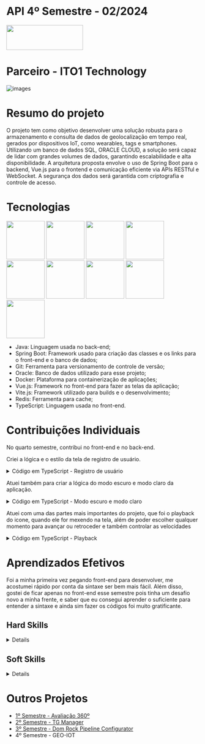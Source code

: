 # API 4º Semestre - 02/2024

<a href="https://github.com/manolito-fatec/geo-iot-2024-1">
  <img src="https://img.shields.io/badge/GitHub-181717?style=for-the-badge&logo=github&logoColor=white"  width="200" height="65" />
</a>

# Parceiro - ITO1 Technology
![images](https://github.com/user-attachments/assets/c2b2827f-883a-4889-98d8-6e74f3db2456)

# Resumo do projeto
O projeto tem como objetivo desenvolver uma solução robusta para o armazenamento e consulta de dados de geolocalização em tempo real, gerados por dispositivos IoT, como wearables, tags e smartphones. Utilizando um banco de dados SQL, ORACLE CLOUD, a solução será capaz de lidar com grandes volumes de dados, garantindo escalabilidade e alta disponibilidade. A arquitetura proposta envolve o uso de Spring Boot para o backend, Vue.js para o frontend e comunicação eficiente via APIs RESTful e WebSocket. A segurança dos dados será garantida com criptografia e controle de acesso.

# Tecnologias
<img src="https://cdn.jsdelivr.net/gh/devicons/devicon@latest/icons/java/java-original.svg" width="100" height="100"/> <img src="https://cdn.jsdelivr.net/gh/devicons/devicon@latest/icons/spring/spring-original.svg" width="100" height="100" /> <img src="https://cdn.jsdelivr.net/gh/devicons/devicon@latest/icons/git/git-original.svg" width="100" height="100" /> <img src="https://cdn.jsdelivr.net/gh/devicons/devicon@latest/icons/oracle/oracle-original.svg" width="100" height="100" /> <img src="https://cdn.jsdelivr.net/gh/devicons/devicon@latest/icons/docker/docker-original.svg" width="100" height="100" /> <img src="https://cdn.jsdelivr.net/gh/devicons/devicon@latest/icons/vuejs/vuejs-original.svg" width="100" height="100" /> <img src="https://cdn.jsdelivr.net/gh/devicons/devicon@latest/icons/vitejs/vitejs-original.svg" width="100" height="100" /> <img src="https://cdn.jsdelivr.net/gh/devicons/devicon@latest/icons/redis/redis-original.svg" width="100" height="100" /> <img src="https://cdn.jsdelivr.net/gh/devicons/devicon@latest/icons/typescript/typescript-original.svg" width="100" height="100" />

- Java: Linguagem usada no back-end;
- Spring Boot: Framework usado para criação das classes e os links para o front-end e o banco de dados;
- Git: Ferramenta para versionamento de controle de versão;
- Oracle: Banco de dados utilizado para esse projeto;
- Docker: Plataforma para containerização de aplicações;
- Vue.js: Framework no front-end para fazer as telas da aplicação;
- Vite.js: Framework utilizado para builds e o desenvolvimento;
- Redis: Ferramenta para cache;
- TypeScript: Linguagem usada no front-end.

# Contribuições Individuais
No quarto semestre, contribui no front-end e no back-end.

Criei a lógica e o estilo da tela de registro de usuário.

<details>
  <summary> Código em TypeScript - Registro de usuário </summary>
    
```typescript
<script setup>
import router from '@/router'
import {ref} from 'vue';
import Logo from "@/assets/Logo.png";
import {useToast} from "vue-toastification";
import {darkModeClick} from '@/components/stores/StoreDarkModeGetClick.js';
import {registerUser, verifyIfHaveTwoEmails} from "@/services/apiService.ts";

const toast = useToast();
const email = ref("");
const password = ref("");
const confirmPassword = ref("")
const option = ref("");
const errorEmail = ref(false);
const errorPassword = ref(false);
const errorConfirmPassword = ref(false);
const errorOption = ref(false);
const store = darkModeClick();

const returnHome = () => {
  router.push("/home");
}

async function submitUser() {
  const response = await verifyIfHaveTwoEmails(email.value);

  errorEmail.value = false;
  errorPassword.value = false;
  errorConfirmPassword.value = false;
  errorOption.value = false;

  if (!email.value) {
    errorEmail.value = true;
  }
  if (!password.value) {
    errorPassword.value = true;
  }
  if (!confirmPassword.value) {
    errorConfirmPassword.value = true;
  }
  if (!option.value) {
    errorOption.value = true;
  } else if (!(email.value.match("@"))) {
    toast.error("Coloque um e-mail válido!")
  } else if (password.value != confirmPassword.value) {
    toast.error("As senhas não conferem.");
  } else if (response.emailExist) {
    toast.error("O usuário já está cadastrado.");
  } else {
    await registerUser(email.value,
        password.value,
        option.value
    )
    toast.success("Usuário Cadastrado!");

    email.value = "";
    password.value = "";
    confirmPassword.value = "";
    option.value = "";
  }
}
  
```
</details> 

Atuei também para criar a lógica do modo escuro e modo claro da aplicação.

<details>
  <summary> Código em TypeScript - Modo escuro e modo claro </summary>
  
Estilo:
```typescript
<template>  
  <div class="dark-white-mode">
    <input type="checkbox" id="toggle" @click="$emit('toggleDarkLightMode')"/>
    <label for="toggle" class="toggle-label">
      <i class="fas fa-moon moon"></i>
      <i class="fas fa-sun sun"></i>
    </label>
  </div>
</template>

<style scoped>

input[type="checkbox"] {
  display: none;
}

.toggle-label {
  cursor: pointer;
  display: flex;
  position: relative;
  justify-content: center;
  align-items: center; 
  width: 35px;
  height: 35px;
}

.sun, .moon {
  text-align: center;
  position: absolute;
  font-size: 35px;
  transition: 0.3s;
}

.sun {
  opacity: 0;
  color: white;
}

.moon {
  opacity: 1;
  color: black;
}

input[type="checkbox"]:checked + .toggle-label .sun {
  opacity: 1;
}

input[type="checkbox"]:checked + .toggle-label .moon {
  opacity: 0;
}

</style>
```

Lógica:
```typescript
let darkOrWhiteMap: string;
const baseLayer = ref<BaseLayer>();
const mapMode = ref(false);

function toggleTheme() {
  mapMode.value = !mapMode.value;

  if (mapMode.value) {
    darkOrWhiteMap = 'streets-v2-dark';
  } else {
    darkOrWhiteMap = 'streets-v2';
  }

  baseLayer.value?.setSource(
    new XYZ({
      url: `https://api.maptiler.com/maps/${darkOrWhiteMap}/{z}/{x}/{y}.png?key=eR9oB64MlktZG90QwIJ7`
    })
  );
}
```

</details>

Atuei com uma das partes mais importantes do projeto, que foi o playback do icone, quando ele for mexendo na tela, além de poder escolher qualquer momento para avançar ou retroceder e também controlar as velocidades

<details>
  <summary>Código em TypeScript - Playback </summary>
  
```javascript

import 'ol/ol.css';
import { getClick } from '@/components/stores/StoreGetClick.js' 
import DropdownSpeed from '@/components/filter/DropdownSpeed.vue';
import ButtonStartPause from '@/components/ButtonStartPause.vue';
import { ref, defineProps, watch } from 'vue';
import Feature from 'ol/Feature';
import { LineString } from 'ol/geom';
import ButtonBackward from '@/components/ButtonBackward.vue';
import ButtonForward from '@/components/ButtonForward.vue';
import ButtonRestart from '@/components/ButtonRestart.vue';
import { Icon, Style } from 'ol/style';
import IconPositionMap from '../assets/IconPositionMap.png';
import Coordinate from 'ol/coordinate';
import { onMounted } from 'vue';

const store = getClick();
const animating = ref(false);
const startTime = ref(0);
let angulo = 0;

const elapsedTime = ref(0);
const duration = ref(30000);
const selectedValue = ref('1x');

const props = defineProps<{
  rota: LineString,
  iconMap: Feature,
  allCoordinatesAnimation: Coordinate[],
  anguloInicial: number,
}>();

function watchChanges(newValue) {
  const playbackControl = document.getElementById('control-movement');
  const buttonStartPause = document.getElementById('button-start-pause');

  if (newValue) {
    playbackControl.style.width = '59.78%';
    buttonStartPause.style.left = '550px';
    playbackControl.style.left = '520px';
  } else {
    playbackControl.style.width = '92.6%';
    buttonStartPause.style.left = '145px';
    playbackControl.style.left = '100px';
  }
}

watch(
  () => store.onClickFilters,
  (newValue) => {
    watchChanges(newValue);
  }
);

function getRotationIcon() {
  const coordinates = props.rota.getCoordinates();
  const progress = Math.min(elapsedTime.value / duration.value, 1);

  let currentIndex = 0;
  let accumulatedDistance = 0;

  for (let i = 0; i < coordinates.length - 1; i++) {

    const coord1 = coordinates[i];
    const coord2 = coordinates[i + 1];

    const dist = Math.sqrt(Math.pow(coord2[0] - coord1[0], 2) + Math.pow(coord2[1] - coord1[1], 2));
    accumulatedDistance += dist;

    if (accumulatedDistance >= props.rota.getLength() * progress) {
      currentIndex = i;
      break;
    }
  }

  const currentCoord = coordinates[currentIndex];
  const nextCoord = coordinates[Math.min(currentIndex + 1, coordinates.length - 1)];

  const deltaLon = nextCoord[0] - currentCoord[0];
  const deltaLat = nextCoord[1] - currentCoord[1];

  angulo = Math.atan2(deltaLat, deltaLon) * -1;
}

function handleChangeColorRange() {
  if (!animating.value) {
    animating.value = false;
    startTime.value = new Date().getTime() - elapsedTime.value;

    const rangeInput = document.getElementById('speed');
    const percentage = ((elapsedTime.value / duration.value) * 100) + 0.1;
    
    rangeInput.style.setProperty('--elapsedTime', `${percentage}%`);
    
    const progress = Math.min(elapsedTime.value / duration.value, 1); 
    const coord = props.rota.getCoordinateAt(progress);
    props.iconMap.getGeometry().setCoordinates(coord);

  } else {
    
    animating.value = false;
    startTime.value = new Date().getTime() - elapsedTime.value;

    const rangeInput = document.getElementById('speed');
    const percentage = ((elapsedTime.value / duration.value) * 100) + 0.1;
    
    rangeInput.style.setProperty('--elapsedTime', `${percentage}%`);
    
    const progress = Math.min(elapsedTime.value / duration.value, 1); 
    const coord = props.rota.getCoordinateAt(progress);
    props.iconMap.getGeometry().setCoordinates(coord);

    continueAnimation();
  }
}

function changeColorRange() {
  const rangeInput = document.getElementById('speed');
  const percentage = ((elapsedTime.value / duration.value) * 100) + 0.1;
  rangeInput.style.setProperty('--elapsedTime', `${percentage}%`);
} 

function continueAnimation() {
  if (!animating.value) {
    initiateAnimation();
  } 
}

function typeVelocity() {
  if (selectedValue.value === "0.5x") {
    if (!animating.value) {
      adjustVelocity(0.5);
    } else {
      pauseAnimation();
      adjustVelocity(0.5);
      continueAnimation();
    }
  } else if (selectedValue.value === "1x") {
    if (!animating.value) {
      adjustVelocity(1);
    } else {
      pauseAnimation();
      adjustVelocity(1);
      continueAnimation();
    }
  } else {
    if (!animating.value) {
      adjustVelocity(2);
    } else {
      pauseAnimation();
      adjustVelocity(2);
      continueAnimation();
    }
  }
}

function adjustVelocity(duracao) {
  if (!animating.value) {
    const progress = elapsedTime.value / duration.value;
    duration.value = 30000 / duracao;
    elapsedTime.value = progress * duration.value;
  } else {
    pauseAnimation();
    const progress = elapsedTime.value / duration.value;
    duration.value = 30000 / duracao;
    elapsedTime.value = progress * duration.value;
    continueAnimation();
  }
  adjustPosition();
}

function startAndPause() {
  if (animating.value) {
    pauseAnimation();
  } else {
    initiateAnimation();
  }
}

function initiateAnimation() {
  animating.value = true;
  startTime.value = new Date().getTime() - elapsedTime.value;
  requestAnimationFrame(routeAnimation); 
}

function pauseAnimation() {
  if (animating.value) {
    animating.value = false;
    elapsedTime.value = (new Date().getTime() - startTime.value);
  }
}

function routeAnimation() {
  if (animating.value) {
    const progress = Math.min(elapsedTime.value / duration.value, 1); 
    elapsedTime.value = new Date().getTime() - startTime.value;

    const coord = props.rota.getCoordinateAt(progress);
    props.iconMap.getGeometry().setCoordinates(coord);

    changeColorRange();
    getRotationIcon();

    props.iconMap.setStyle(new Style({
      image: new Icon({
        src: IconPositionMap,
        anchor: [0.5, 0.5],
        scale: 0.2,
        rotation: angulo
      }),
    }));

    if (progress < 1) {
      requestAnimationFrame(routeAnimation);
    }
  }
}

function adjustPosition() {
  const progress = Math.min(elapsedTime.value / duration.value, 1);
  const coord = props.rota.getCoordinateAt(progress);
  props.iconMap.getGeometry().setCoordinates(coord);
  elapsedTime.value = progress * duration.value;
}

function restartAnimation() {
  elapsedTime.value = 0;

  changeColorRange();

  props.iconMap.setStyle(new Style({
    image: new Icon({
      src: IconPositionMap,
      anchor: [0.5, 0.5],
      scale: 0.2,
      rotation: props.anguloInicial
    }),
  }));

  adjustPosition();
  
  if (animating.value) {
    initiateAnimation();
  }
}

onMounted(() => {
  watchChanges(store.onClickFilters);
})

</script>
```

</details>


# Aprendizados Efetivos
Foi a minha primeira vez pegando front-end para desenvolver, me acostumei rápido por conta da sintaxe ser bem mais fácil. Além disso, gostei de ficar apenas no front-end esse semestre pois tinha um desafio novo a minha frente, e saber que eu consegui aprender o suficiente para entender a sintaxe e ainda sim fazer os códigos foi muito gratificante.

## Hard Skills
<details>
  
| Habilidade | Nota | Classificação |
| :-----: | :-----: | :-----: |
| GitHub |	★★★★★ | Sei fazer com autonomia |
| TypeScript | ★★☆☆☆ | Já ouvi falar |
| JavaScript | ★★☆☆☆ | Já ouvi falar |
| Vue.js | ★★☆☆☆ | Já ouvi falar |

</details> 

## Soft Skills
<details>
  
| Habilidade |	Classificação |
| :-----: | :-----: |
| Trabalho em equipe |	Busquei ajudar o time a entender e corrigir bugs que vinham do processo |
| Colaboração | Sempre disponivel, ajudava quem precisasse de ajuda |
| Autonomia | Fui muito autonomo, raramente pedia ajuda externa ou de outros grupos |

</details> 

# Outros Projetos
- [1º Semestre - Avaliação 360º](../1sem/README.md)
- [2º Semestre - TG Manager](../2sem/README.md)
- [3º Semestre - Dom Rock Pipeline Configurator](../3sem/README.md)
- 4º Semestre - GEO-IOT
